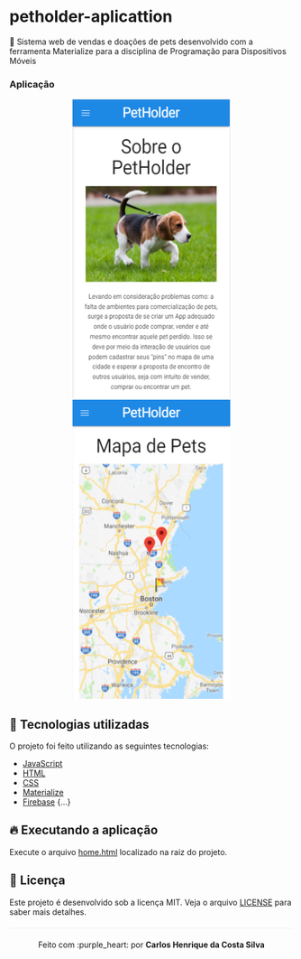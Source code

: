 # petholder-aplicattion
🐶 Sistema web de vendas e doações de pets desenvolvido com a ferramenta Materialize para a disciplina de Programação para Dispositivos Móveis

### Aplicação
<p align="center">
  <img width="280" height="530" src="/img/home-petholder.PNG">
  <img width="280" height="530" src="/img/mapa.PNG">
</p>

## :rocket: Tecnologias utilizadas 
O projeto foi feito utilizando as seguintes tecnologias:

- [JavaScript](https://www.javascript.com/)
- [HTML](https://www.w3schools.com/html/)
- [CSS](https://www.w3schools.com/css/)
- [Materialize](https://materializecss.com/)
- [Firebase](https://firebase.google.com/)
{...}

## :fire: Executando a aplicação
Execute o arquivo [home.html](/index.html) localizado na raiz do projeto.

## :page_facing_up: Licença 
Este projeto é desenvolvido sob a licença MIT. Veja o arquivo [LICENSE](LICENSE.md) para saber mais detalhes.

<p align="center" style="margin-top: 20px; border-top: 1px solid #eee; padding-top: 20px;">Feito com :purple_heart: por <strong> Carlos Henrique da Costa Silva </strong> </p>

